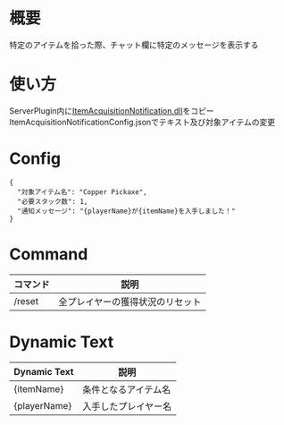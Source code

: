 # 概要
特定のアイテムを拾った際、チャット欄に特定のメッセージを表示する
# 使い方
ServerPlugin内に[ItemAcquisitionNotification.dll](https://github.com/Pl4ceholder/ItemAcquisitionNotification/releases/download/v0.1/ItemAcquisitionNotification.dll)をコピー
ItemAcquisitionNotificationConfig.jsonでテキスト及び対象アイテムの変更
# Config
```json5
{
  "対象アイテム名": "Copper Pickaxe",
  "必要スタック数": 1,
  "通知メッセージ": "{playerName}が{itemName}を入手しました！"
}
```
# Command
| コマンド        | 説明               |
|----------------|--------------------|
| /reset | 全プレイヤーの獲得状況のリセット |
# Dynamic Text
| Dynamic Text        | 説明               |
|----------------|--------------------|
| {itemName} | 条件となるアイテム名 |
| {playerName} | 入手したプレイヤー名 |
